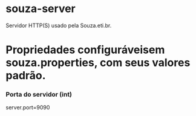 # souza-server
Servidor HTTP(S) usado pela Souza.eti.br.

# Propriedades configuráveisem souza.properties, com seus valores padrão.
### Porta do servidor (int)
server.port=9090